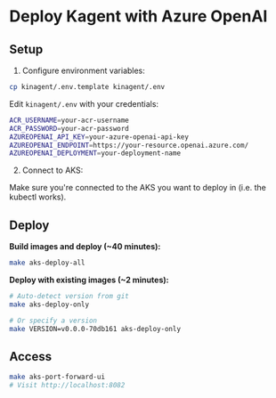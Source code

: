 # Deploy Kagent with Azure OpenAI

## Setup

1. Configure environment variables:

```bash
cp kinagent/.env.template kinagent/.env
```

Edit `kinagent/.env` with your credentials:
```bash
ACR_USERNAME=your-acr-username
ACR_PASSWORD=your-acr-password
AZUREOPENAI_API_KEY=your-azure-openai-api-key
AZUREOPENAI_ENDPOINT=https://your-resource.openai.azure.com/
AZUREOPENAI_DEPLOYMENT=your-deployment-name
```

2. Connect to AKS:

Make sure you're connected to the AKS you want to deploy in (i.e. the kubectl works).

## Deploy

**Build images and deploy (~40 minutes):**
```bash
make aks-deploy-all
```

**Deploy with existing images (~2 minutes):**
```bash
# Auto-detect version from git
make aks-deploy-only

# Or specify a version
make VERSION=v0.0.0-70db161 aks-deploy-only
```

## Access

```bash
make aks-port-forward-ui
# Visit http://localhost:8082
```
